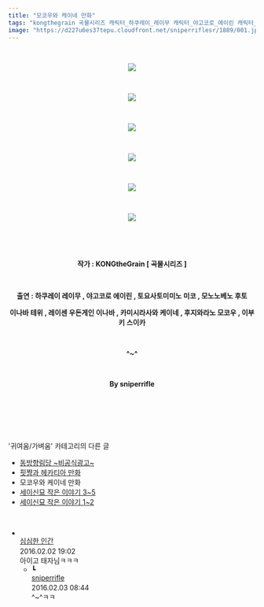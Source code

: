 ```yaml
---
title: "모코우와 케이네 만화"
tags: "kongthegrain 곡물시리즈 캐릭터_하쿠레이_레이무 캐릭터_야고코로_에이린 캐릭터_토요사토미미노_미코 캐릭터_모노노베노_후토 캐릭터_이나바_테위 캐릭터_레이센_우동게인_이나바 캐릭터_카미시라사와_케이네 캐릭터_후지와라노_모코우 캐릭터_이부키_스이카 귀여움／가벼움"
image: "https://d227u6es37tepu.cloudfront.net/sniperriflesr/1889/001.jpg"
---
```

<div class="article">
<p style="TEXT-ALIGN: center"> </p>
<p style="text-align: center;"><img src="{{ site.imgserver6 }}/sniperriflesr/1889/001.jpg"/></p>
<p style="TEXT-ALIGN: center"> </p>
<p style="text-align: center;"><img src="{{ site.imgserver6 }}/sniperriflesr/1889/002.jpg"/></p>
<p style="TEXT-ALIGN: center"> </p>
<p style="text-align: center;"><img src="{{ site.imgserver6 }}/sniperriflesr/1889/003.jpg"/></p>
<p style="TEXT-ALIGN: center"> </p>
<p style="text-align: center;"><img src="{{ site.imgserver6 }}/sniperriflesr/1889/004.jpg"/></p>
<p style="TEXT-ALIGN: center"> </p>
<p style="text-align: center;"><img src="{{ site.imgserver6 }}/sniperriflesr/1889/005.jpg"/></p>
<p style="TEXT-ALIGN: center"> </p>
<p style="text-align: center;"><img src="{{ site.imgserver6 }}/sniperriflesr/1889/006.jpg"/></p>
<p style="text-align: center;"><b></b> </p>
<p style="text-align: center;"> </p>
<p style="text-align: center;"><b>작가 : KONGtheGrain [ 곡물시리즈 ]</b></p>
<p style="text-align: center;"><strong></strong> </p>
<p style="text-align: center;"><b>출연 : 하쿠레이 레이무 , 야고코로 에이린 , 토요사토미미노 미코 , 모노노베노 후토</b></p>
<p style="text-align: center;"><strong>이나바 테위 , 레이센 우돈게인 이나바 , 카미시라사와 케이네 , 후지와라노 모코우 , 이부키 스이카</strong></p>
<p style="text-align: center;"><strong></strong> </p>
<p style="text-align: center;"><strong><span style="; ">^~^</span></strong></p>
<p style="text-align: center;"><strong></strong> </p>
<p style="text-align: center;"><strong><span style="; ">By sniperrifle</span></strong></p>
<p style="text-align: center;"> </p>
<p style="TEXT-ALIGN: center"> </p>
</div><br/>
<div class="another">
<p>'귀여움/가벼움' 카테고리의 다른 글</p>
<ul>
<li><a href="/sniperriflesr_1901">동방향림당 ~비공식광고~</a></li>
<li><a href="/sniperriflesr_1891">핏쨩과 헤카티아 만화</a></li>
<li>모코우와 케이네 만화</li>
<li><a href="/sniperriflesr_1886">세이신묘 작은 이야기 3~5</a></li>
<li><a href="/sniperriflesr_1885">세이신묘 작은 이야기 1~2</a></li>
</ul>
</div><br/>
<div class="comment" id="commentListBlock_1889" style="display:block"><ul><li class="firstCmt"><div class="opinionListMenu">
<div class="icon"><img alt="" class="myicon" src="http://cfs1.blog.daum.net/upload_control/download.blog?fhandle=MDVqb3VAZnMxLmJsb2cuZGF1bS5uZXQ6L01ZQ09OLzAvNDEuanBnLnRodW1i&amp;filename=41.jpg"/></div>
<div class="fl">
<a class="bold" href="http://blog.daum.net/wnsduq1qjs" target="_blank">심심한 인간 </a>
<div style="width: 1px; height: 1px; overflow: hidden; visibility: hidden; border:1px solid red">
<span id="uname6281" style="display:none;">심심한 인간</span>
<span id="pwd6281" style="display:none;"></span>
<span id="emailblog6281" name="http://blog.daum.net/wnsduq1qjs" style="display:none;"></span>
<span id="open6281" style="display:none">Y</span>
</div>
</div>
<div class="sDateTime">2016.02.02 19:02</div>
</div>
<div class="cont" id="Text6281">아이고 태자님ㅋㅋㅋ</div>
<div class="contReArea" id="inWrite6281" style="display:none;"></div>
<ul><li class="secondCmt"><div class="opinionListMenuRe" id="parent_6281">
<div class="reIcon">┗</div>
<div class="icon"><img alt="" class="myicon" src="http://cfile217.uf.daum.net/M21x21/23254B425446251B1045FF"/></div>
<div class="fl">
<a class="bold" href="http://blog.daum.net/sniperriflesr" target="_blank">sniperrifle </a>
<div style="width: 1px; height: 1px; overflow: hidden; visibility: hidden; border:1px solid red">
<span id="uname6284" style="display:none;">sniperrifle</span>
<span id="pwd6284" style="display:none;"></span>
<span id="emailblog6284" name="http://blog.daum.net/sniperriflesr" style="display:none;"></span>
<span id="open6284" style="display:none">Y</span>
</div>
</div>
<div class="sDateTime">2016.02.03 08:44</div>
</div>
<div class="contRe" id="Text6284">^~^ㅋㅋ</div>
<div class="contReReArea" id="inWrite6284" style="display:none;"></div>
</li></ul></li></ul>
</div><br/>
<br/>
<p id="refer"></p>
<br/>
